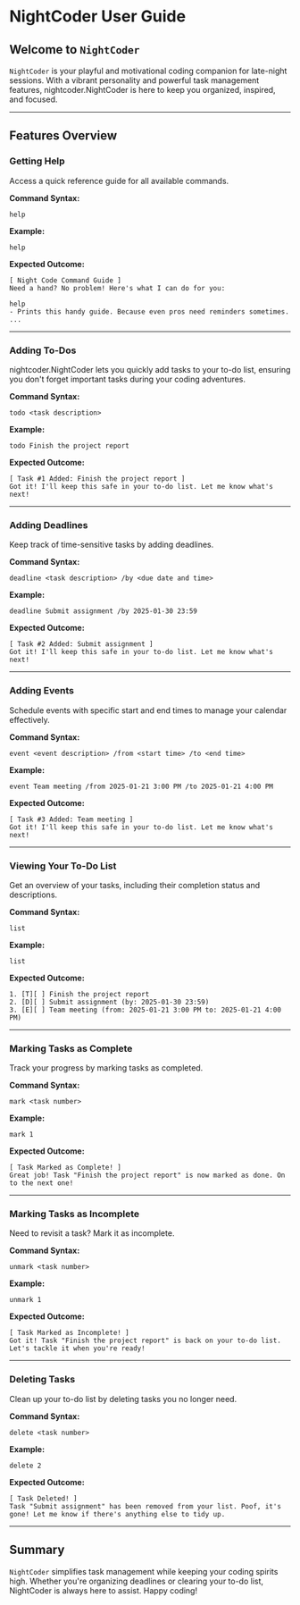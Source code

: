 # NightCoder User Guide

## Welcome to `NightCoder`

`NightCoder` is your playful and motivational coding companion for late-night sessions. With a vibrant personality and powerful task management features, nightcoder.NightCoder is here to keep you organized, inspired, and focused.

---

## Features Overview

### Getting Help
Access a quick reference guide for all available commands.

**Command Syntax:**
```
help
```

**Example:**
```
help
```

**Expected Outcome:**
```
[ Night Code Command Guide ]
Need a hand? No problem! Here's what I can do for you:
    
help
- Prints this handy guide. Because even pros need reminders sometimes.
...
```

---

### Adding To-Dos
nightcoder.NightCoder lets you quickly add tasks to your to-do list, ensuring you don't forget important tasks during your coding adventures.

**Command Syntax:**
```
todo <task description>
```

**Example:**
```
todo Finish the project report
```

**Expected Outcome:**
```
[ Task #1 Added: Finish the project report ]
Got it! I'll keep this safe in your to-do list. Let me know what's next!
```

---

### Adding Deadlines
Keep track of time-sensitive tasks by adding deadlines.

**Command Syntax:**
```
deadline <task description> /by <due date and time>
```

**Example:**
```
deadline Submit assignment /by 2025-01-30 23:59
```

**Expected Outcome:**
```
[ Task #2 Added: Submit assignment ]
Got it! I'll keep this safe in your to-do list. Let me know what's next!
```

---

### Adding Events
Schedule events with specific start and end times to manage your calendar effectively.

**Command Syntax:**
```
event <event description> /from <start time> /to <end time>
```

**Example:**
```
event Team meeting /from 2025-01-21 3:00 PM /to 2025-01-21 4:00 PM
```

**Expected Outcome:**
```
[ Task #3 Added: Team meeting ]
Got it! I'll keep this safe in your to-do list. Let me know what's next!
```

---

### Viewing Your To-Do List
Get an overview of your tasks, including their completion status and descriptions.

**Command Syntax:**
```
list
```

**Example:**
```
list
```

**Expected Outcome:**
```
1. [T][ ] Finish the project report
2. [D][ ] Submit assignment (by: 2025-01-30 23:59)
3. [E][ ] Team meeting (from: 2025-01-21 3:00 PM to: 2025-01-21 4:00 PM)
```

---

### Marking Tasks as Complete
Track your progress by marking tasks as completed.

**Command Syntax:**
```
mark <task number>
```

**Example:**
```
mark 1
```

**Expected Outcome:**
```
[ Task Marked as Complete! ]
Great job! Task "Finish the project report" is now marked as done. On to the next one!
```

---

### Marking Tasks as Incomplete
Need to revisit a task? Mark it as incomplete.

**Command Syntax:**
```
unmark <task number>
```

**Example:**
```
unmark 1
```

**Expected Outcome:**
```
[ Task Marked as Incomplete! ]
Got it! Task "Finish the project report" is back on your to-do list. Let's tackle it when you're ready!
```

---

### Deleting Tasks
Clean up your to-do list by deleting tasks you no longer need.

**Command Syntax:**
```
delete <task number>
```

**Example:**
```
delete 2
```

**Expected Outcome:**
```
[ Task Deleted! ]
Task "Submit assignment" has been removed from your list. Poof, it's gone! Let me know if there's anything else to tidy up.
```

---

## Summary
`NightCoder` simplifies task management while keeping your coding spirits high. Whether you're organizing deadlines or clearing your to-do list, NightCoder is always here to assist. Happy coding!

